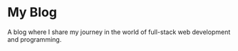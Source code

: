 # My Blog
A blog where I share my journey in the world of full-stack web development and programming.
